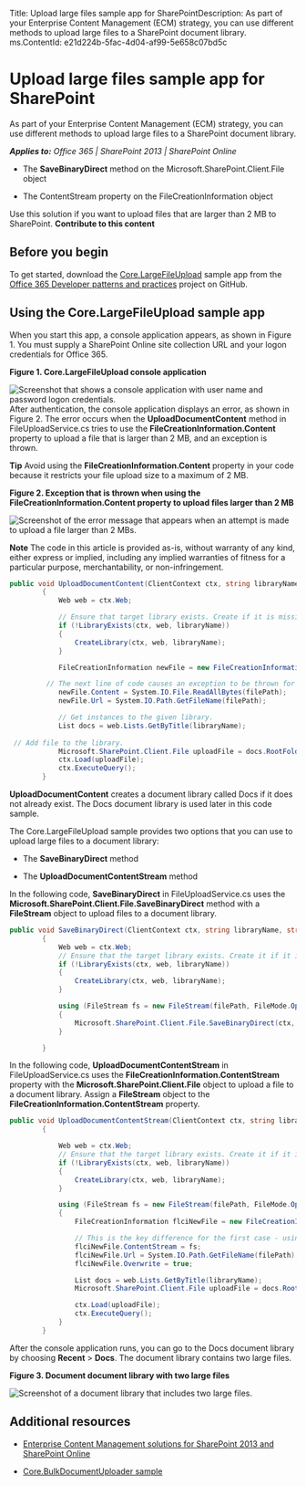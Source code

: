 Title: Upload large files sample app for SharePointDescription: As part of your Enterprise Content Management (ECM) strategy, you can use different methods to upload large files to a SharePoint document library.
ms.ContentId: e21d224b-5fac-4d04-af99-5e658c07bd5c


# Upload large files sample app for SharePoint
As part of your Enterprise Content Management (ECM) strategy, you can use different methods to upload large files to a SharePoint document library.

    
 _**Applies to:** Office 365 | SharePoint 2013 | SharePoint Online_

    

    

- The  **SaveBinaryDirect** method on the Microsoft.SharePoint.Client.File object
    
- The ContentStream property on the FileCreationInformation object
    
Use this solution if you want to upload files that are larger than 2 MB to SharePoint.
 **Contribute to this content**

    

## Before you begin
<a name="sectionSection0"> </a>

To get started, download the  [Core.LargeFileUpload](https://github.com/OfficeDev/PnP/tree/dev/Samples/Core.LargeFileUpload) sample app from the [Office 365 Developer patterns and practices](https://github.com/OfficeDev/PnP/tree/dev) project on GitHub.


## Using the Core.LargeFileUpload sample app
<a name="sectionSection1"> </a>

When you start this app, a console application appears, as shown in Figure 1. You must supply a SharePoint Online site collection URL and your logon credentials for Office 365.


**Figure 1. Core.LargeFileUpload console application**

![Screenshot that shows a console application with user name and password logon credentials.](media/09de7f68-b021-4ca8-ae82-0ca26427b856.png)After authentication, the console application displays an error, as shown in Figure 2. The error occurs when the  **UploadDocumentContent** method in FileUploadService.cs tries to use the **FileCreationInformation.Content** property to upload a file that is larger than 2 MB, and an exception is thrown.


    
**Tip**  Avoid using the  **FileCreationInformation.Content** property in your code because it restricts your file upload size to a maximum of 2 MB.


**Figure 2. Exception that is thrown when using the FileCreationInformation.Content property to upload files larger than 2 MB**

![Screenshot of the error message that appears when an attempt is made to upload a file larger than 2 MBs.](media/ccc6e053-aff4-43e3-9d8a-24a345aaf92d.png)
    
**Note**  The code in this article is provided as-is, without warranty of any kind, either express or implied, including any implied warranties of fitness for a particular purpose, merchantability, or non-infringement.




```C#
public void UploadDocumentContent(ClientContext ctx, string libraryName, string filePath)
        {
            Web web = ctx.Web;

            // Ensure that target library exists. Create if it is missing.
            if (!LibraryExists(ctx, web, libraryName))
            {
                CreateLibrary(ctx, web, libraryName);
            }

            FileCreationInformation newFile = new FileCreationInformation();

		 // The next line of code causes an exception to be thrown for files larger than 2 MB.
            newFile.Content = System.IO.File.ReadAllBytes(filePath);
            newFile.Url = System.IO.Path.GetFileName(filePath);

            // Get instances to the given library.
            List docs = web.Lists.GetByTitle(libraryName);
            
 // Add file to the library.
            Microsoft.SharePoint.Client.File uploadFile = docs.RootFolder.Files.Add(newFile);
            ctx.Load(uploadFile);
            ctx.ExecuteQuery();
        } 

```

 **UploadDocumentContent** creates a document library called Docs if it does not already exist. The Docs document library is used later in this code sample.

The Core.LargeFileUpload sample provides two options that you can use to upload large files to a document library:



- The  **SaveBinaryDirect** method
    
- The  **UploadDocumentContentStream** method
    
In the following code,  **SaveBinaryDirect** in FileUploadService.cs uses the **Microsoft.SharePoint.Client.File.SaveBinaryDirect** method with a **FileStream** object to upload files to a document library.




```C#
public void SaveBinaryDirect(ClientContext ctx, string libraryName, string filePath)
        {
            Web web = ctx.Web;
            // Ensure that the target library exists. Create it if it is missing.
            if (!LibraryExists(ctx, web, libraryName))
            {
                CreateLibrary(ctx, web, libraryName);
            }

            using (FileStream fs = new FileStream(filePath, FileMode.Open))
            {
                Microsoft.SharePoint.Client.File.SaveBinaryDirect(ctx, string.Format("/{0}/{1}", libraryName, System.IO.Path.GetFileName(filePath)), fs, true);
            }

        } 

```

In the following code,  **UploadDocumentContentStream** in FileUploadService.cs uses the **FileCreationInformation.ContentStream** property with the **Microsoft.SharePoint.Client.File** object to upload a file to a document library. Assign a **FileStream** object to the **FileCreationInformation.ContentStream** property.




```C#
public void UploadDocumentContentStream(ClientContext ctx, string libraryName, string filePath)
        {

            Web web = ctx.Web;
            // Ensure that the target library exists. Create it if it is missing.
            if (!LibraryExists(ctx, web, libraryName))
            {
                CreateLibrary(ctx, web, libraryName);
            }

            using (FileStream fs = new FileStream(filePath, FileMode.Open))
            {
                FileCreationInformation flciNewFile = new FileCreationInformation();

                // This is the key difference for the first case - using ContentStream property
                flciNewFile.ContentStream = fs;
                flciNewFile.Url = System.IO.Path.GetFileName(filePath);
                flciNewFile.Overwrite = true;

                List docs = web.Lists.GetByTitle(libraryName);
                Microsoft.SharePoint.Client.File uploadFile = docs.RootFolder.Files.Add(flciNewFile);

                ctx.Load(uploadFile);
                ctx.ExecuteQuery();
            }
        }

```

After the console application runs, you can go to the Docs document library by choosing  **Recent** > **Docs**. The document library contains two large files. 


**Figure 3. Document document library with two large files**

![Screenshot of a document library that includes two large files.](media/51902366-2d57-4b19-81c2-eb4047b868bc.png)


## Additional resources
<a name="bk_addresources"> </a>


-  [Enterprise Content Management solutions for SharePoint 2013 and SharePoint Online](..\api\Enterprise-Content-Management-solutions-for-SharePoint-2013-and-SharePoint-Online.md)
    
    
    
-  [Core.BulkDocumentUploader sample](https://github.com/OfficeDev/PnP/tree/dev/Samples/Core.BulkDocumentUploader)
    
